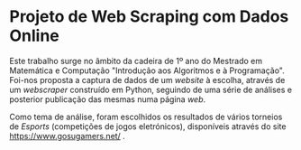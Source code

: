 # Projeto de Web Scraping com Dados Online

Este trabalho surge no âmbito da cadeira de 1º ano do Mestrado em Matemática e Computação "Introdução aos Algoritmos e à Programação". Foi-nos proposta a captura de dados de um *website* à escolha, através de um *webscraper* construído em Python, seguindo de uma série de análises e posterior publicação das mesmas numa página *web*.

Como tema de análise, foram escolhidos os resultados de vários torneios de *Esports* (competições de jogos eletrónicos), disponíveis através do site https://www.gosugamers.net/ .
